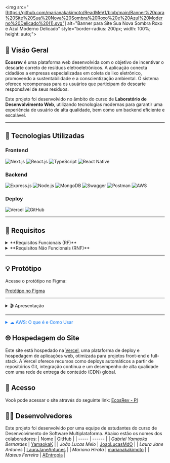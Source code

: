 # 
<img src="[https://github.com/marianakakimoto/ReadMeV1/blob/main/Banner%20para%20Site%20Sua%20Nova%20Sombra%20Roxo%20e%20Azul%20Moderno%20Delicado%20(1).svg"] alt="Banner para Site Sua Nova Sombra Roxo e Azul Moderno Delicado" style="border-radius: 200px; width: 100%; height: auto;">

## 🚀 Visão Geral

**Ecosrev** é uma plataforma web desenvolvida com o objetivo de incentivar o descarte correto de resíduos eletroeletrônicos. A aplicação conecta cidadãos a empresas especializadas em coleta de lixo eletrônico, promovendo a sustentabilidade e a conscientização ambiental. O sistema oferece recompensas para os usuários que participam do descarte responsável de seus resíduos.

Este projeto foi desenvolvido no âmbito do curso de **Laboratório de Desenvolvimento Web**, utilizando tecnologias modernas para garantir uma experiência de usuário de alta qualidade, bem como um backend eficiente e escalável.

---

## 🔧 Tecnologias Utilizadas

### **Frontend**
![Next.js](https://img.shields.io/badge/Next.js-%23000000?style=flat&logo=next.js&logoColor=white)
![React.js](https://img.shields.io/badge/React-%2320232a?style=flat&logo=react&logoColor=%2361DAFB)
![TypeScript](https://img.shields.io/badge/TypeScript-%23007ACC?style=flat&logo=typescript&logoColor=white)
![React Native](https://img.shields.io/badge/React_Native-%2361DAFB?style=flat&logo=react&logoColor=white)

### **Backend**
![Express.js](https://img.shields.io/badge/Express.js-%23404d59?style=flat&logo=express&logoColor=white)
![Node.js](https://img.shields.io/badge/Node.js-%23339933?style=flat&logo=node.js&logoColor=white)
![MongoDB](https://img.shields.io/badge/MongoDB-%2347A248?style=flat&logo=mongodb&logoColor=white)
![Swagger](https://img.shields.io/badge/Swagger-%2385B8C8?style=flat&logo=swagger&logoColor=white)
![Postman](https://img.shields.io/badge/Postman-%23FF6C37?style=flat&logo=postman&logoColor=white)
![AWS](https://img.shields.io/badge/AWS-%23FF9900?style=flat&logo=amazon-aws&logoColor=white)

### **Deploy**
![Vercel](https://img.shields.io/badge/Vercel-%23000000?style=flat&logo=vercel&logoColor=white)
![GitHub](https://img.shields.io/badge/GitHub-%23121011?style=flat&logo=github&logoColor=white)

---

## 📜 Requisitos
<details>
  <summary>**Requisitos Funcionais (RF)**</summary>

  <!-- RF01 - Gerenciamento de Usuários -->
  <details>
    <summary>RF01 - Gerenciamento de Usuários</summary>
    <p>O sistema deve permitir o cadastro de novos usuários com nome, email, senha e telefone.</p>
    <p>O sistema deve validar a unicidade do email no cadastro.</p>
    <p>O sistema deve permitir login com email e senha.</p>
    <p>O sistema deve manter sessão do usuário logado.</p>
    <p>O sistema deve permitir logout do usuário.</p>
  </details>

  <!-- RF02 - Recuperação de Senha -->
  <details>
    <summary>RF02 - Recuperação de Senha</summary>
    <p>O sistema deve permitir solicitar recuperação de senha via email.</p>
    <p>O sistema deve enviar link/código de recuperação por email.</p>
    <p>O sistema deve permitir redefinir senha através do link/código válido.</p>
    <p>O sistema deve invalidar links de recuperação após uso ou expiração.</p>
  </details>

  <!-- RF03 - Alteração de Senha -->
  <details>
    <summary>RF03 - Alteração de Senha</summary>
    <p>O sistema deve permitir alterar senha informando a senha atual.</p>
    <p>O sistema deve validar a senha atual antes de permitir alteração.</p>
    <p>O sistema deve confirmar nova senha antes da alteração.</p>
  </details>

  <!-- RF04 - Sistema de Pontos via QR Code -->
  <details>
    <summary>RF04 - Sistema de Pontos via QR Code</summary>
    <p>O sistema deve permitir leitura de QR codes através da câmera.</p>
    <p>O sistema deve validar e processar QR codes válidos.</p>
    <p>O sistema deve adicionar pontos à conta do usuário após leitura válida.</p>
    <p>O sistema deve impedir uso múltiplo do mesmo QR code pelo mesmo usuário.</p>
    <p>O sistema deve exibir confirmação de pontos recebidos.</p>
  </details>

  <!-- RF05 - Resgate de Benefícios -->
  <details>
    <summary>RF05 - Resgate de Benefícios</summary>
    <p>O sistema deve listar benefícios disponíveis (ingressos, descontos).</p>
    <p>O sistema deve exibir custo em pontos de cada benefício.</p>
    <p>O sistema deve verificar saldo suficiente antes do resgate.</p>
    <p>O sistema deve processar resgate e debitar pontos da conta.</p>
    <p>O sistema deve gerar comprovante/código do benefício resgatado.</p>
    <p>O sistema deve impedir resgate com saldo insuficiente.</p>
  </details>

  <!-- RF06 - Histórico e Saldo -->
  <details>
    <summary>RF06 - Histórico e Saldo</summary>
    <p>O sistema deve exibir saldo atual de pontos do usuário.</p>
    <p>O sistema deve listar histórico de ganho de pontos.</p>
    <p>O sistema deve listar histórico de gastos/resgates.</p>
    <p>O sistema deve permitir filtrar histórico por período.</p>
    <p>O sistema deve exibir detalhes de cada transação.</p>
  </details>

  <!-- RF07 - Perfil do Usuário -->
  <details>
    <summary>RF07 - Perfil do Usuário</summary>
    <p>O sistema deve permitir visualizar dados do perfil.</p>
    <p>O sistema deve permitir editar dados básicos do perfil.</p>
    <p>O sistema deve validar alterações antes de salvar.</p>
  </details>
    <!-- RF08 - Acessibilidade -->
  <details>
    <summary>RF08 - Acessibilidade</summary>
    <p>O sistema deve permitir ao usuário ajustar o tamanho das fontes para melhorar a legibilidade.</p>
    <p>O sistema deve garantir que as alterações de tamanho de fonte sejam aplicadas em todas as telas e componentes do aplicativo.</p>
    <p>O sistema deve manter a usabilidade e layout adequados mesmo com tamanhos de fonte maiores.</p>
  </details>

</details>

<details>
  <summary>**Requisitos Não Funcionais (RNF)**</summary>

  <!-- RNF01 - Performance -->
  <details>
    <summary>RNF01 - Performance</summary>
    <p>O tempo de resposta da API não deve exceder 5 segundos.</p>
    <p>O tempo de login não deve exceder 3 segundos.</p>
    <p>A leitura de QR code deve ser processada em até 1 segundo.</p>
    <p>O carregamento da tela inicial deve ocorrer em até 2 segundos.</p>
  </details>

  <!-- RNF02 - Usabilidade -->
  <details>
    <summary>RNF02 - Usabilidade</summary>
    <p>A interface deve ser intuitiva e seguir padrões mobile.</p>
    <p>O aplicativo deve funcionar em modo portrait e landscape.</p>
    <p>Fontes e botões devem ter tamanho adequado para toque.</p>
    <p>Feedback visual deve ser fornecido para todas as ações do usuário.</p>
  </details>

  <!-- RNF03 - Compatibilidade -->
  <details>
    <summary>RNF03 - Compatibilidade</summary>
    <p>O app deve ser compatível com Android 7.0+ e iOS 12.0+.</p>
    <p>O backend deve ser compatível com Node.js 20+.</p>
  </details>

  <!-- RNF04 - Segurança -->
  <details>
    <summary>RNF04 - Segurança</summary>
    <p>Senhas devem ser armazenadas com hash seguro (bcrypt).</p>
    <p>Comunicação deve usar HTTPS/TLS.</p>
    <p>Tokens de autenticação devem ter expiração.</p>
    <p>QR codes devem ter validação contra reutilização.</p>
    <p>Dados sensíveis não devem ser logados.</p>
  </details>

  <!-- RNF05 - Disponibilidade -->
  <details>
    <summary>RNF05 - Disponibilidade</summary>
    <p>Sincronização automática quando conexão for restabelecida.</p>
  </details>

  <!-- RNF06 - Escalabilidade -->
  <details>
    <summary>RNF06 - Escalabilidade</summary>
    <p>O sistema deve suportar até 1000 usuários simultâneos.</p>
    <p>O banco de dados deve suportar crescimento de 10000 transações/mês.</p>
    <p>A arquitetura deve permitir expansão horizontal.</p>
  </details>

  <!-- RNF07 - Manutenibilidade -->
  <details>
    <summary>RNF07 - Manutenibilidade</summary>
    <p>Código deve seguir padrões de Clean Code.</p>
    <p>APIs devem ser documentadas (Swagger).</p>
    <p>Logs estruturados devem ser implementados.</p>
    <p>Versionamento semântico deve ser adotado.</p>
  </details>

  <!-- RNF08 - Privacidade -->
  <details>
    <summary>RNF08 - Privacidade</summary>
    <p>Sistema deve estar em conformidade com LGPD.</p>
    <p>Usuário deve poder solicitar exclusão de dados.</p>
    <p>Dados pessoais devem ser minimizados e protegidos.</p>
  </details>

  <!-- RNF09 - Recursos do Dispositivo -->
  <details>
    <summary>RNF09 - Recursos do Dispositivo</summary>
    <p>App deve solicitar permissão para uso da câmera.</p>
    <p>App deve funcionar com pelo menos 2GB de RAM.</p>
    <p>App deve ocupar no máximo 200MB de armazenamento.</p>
    <p>Consumo de bateria deve ser otimizado.</p>
  </details>

</details>

---

## 💡 Protótipo

Acesse o protótipo no Figma:  

[Protótipo no Figma](https://www.figma.com/design/bXL4WXW3bh4LPZq1Nl6Mbh/EcosRev---com-tratamento-de-exce%C3%A7%C3%A3o?node-id=0-1&t=NFlEy2NGOc1szUI9-1)

---

<details>
  <summary>🎬 Apresentação</summary>
  <p>
    <summary>Cadastro</summary>
    <img src="https://github.com/AEntropia/EcosRev-PI/blob/master/public/images/doc/usuario_cadastro.gif" alt="Cadastro">
  </p>
  <p>
    <summary>Login (usuário) </summary>
    <img src="https://github.com/AEntropia/EcosRev-PI/blob/master/public/images/doc/usuario_login.gif" alt="Login Usuário">
  </p>
  <p>
    <summary>Selecionar benefícios para resgate </summary>
    <img src="https://github.com/AEntropia/EcosRev-PI/blob/master/public/images/doc/usuario_trocapontos.gif" alt="Selecionar Benefícios">
  </p>
  <p>
    <summary>Perfil </summary>
    <img src="https://github.com/AEntropia/EcosRev-PI/blob/master/public/images/doc/usuario_perfil.gif" alt="Perfil">
  </p>
  <p>
    <summary>Logout </summary>
    <img src="https://github.com/AEntropia/EcosRev-PI/blob/master/public/images/doc/usuario_logout.gif" alt="Logout">
  </p>
  <p>
    <summary>Login (administrador) </summary> 
    <img src="https://github.com/AEntropia/EcosRev-PI/blob/master/public/images/doc/admin_login.gif" alt="Login Administrador">
  </p>
  <p>
    <summary>Cadastrar benefícios </summary> 
    <img src="https://github.com/AEntropia/EcosRev-PI/blob/master/public/images/doc/admin_cadastrarBeneficios.gif" alt="Cadastrar Benefícios">
  </p>
  <p>
    <summary>Editar benefícios </summary> 
    <img src="https://github.com/AEntropia/EcosRev-PI/blob/master/public/images/doc/admin_editarBeneficios.gif" alt="Editar Benefícios">
  </p>
  <p>
    <summary>Editar pontos </summary> 
    <img src="https://github.com/AEntropia/EcosRev-PI/blob/master/public/images/doc/admin_editarPontos.gif" alt="Editar Pontos">
  </p>
</details>

---
<details>
  <summary style="color: #0070f3;">☁ AWS: O que é e Como Usar</summary>
  <p>
    No desenvolvimento do EcosRev, utilizamos o Docker para garantir que tanto o frontend quanto o backend fossem executados de maneira consistente em diferentes ambientes. 
    Com a utilização de contêineres Docker, conseguimos isolar os serviços, garantindo que as dependências necessárias para o funcionamento de cada parte da aplicação estivessem sempre presentes,   
    independentemente do ambiente em que o projeto estivesse rodando.

   Você pode baixar o material completo em um arquivo .doc com as instruções detalhadas no link abaixo:
  </p>  
  
  <a href="https://github.com/Ecosrev/PI-DSM-front/blob/master/public/images/doc/Projeto%20Integrador.pdf" target="_blank">Baixar Instruções do Docker</a>
    
  <details>
    <summary>🐳 Docker: Frontend</summary>
    <p>
    Construir a Imagem do Frontend: 
     
      docker build -t ecosrev-frontend-app .
  <p> 
      Executar o Container:  

</p>
      
      docker run -p 3000:3000 -e NEXT_PUBLIC_API_URL=http://localhost:4000/api
  </p>
  
   Link do Frontend no Docker Hub:  
      <a href="https://hub.docker.com/r/yamaokak/ecosrev-frontend" target="_blank">Imagem Frontend Docker</a>
  </details>
  <details>
    <summary>🐳 Docker: Backend</summary>
    <p>
      Construir a Imagem do Backend:  
      
      docker build -t ecosrev-backend .
  <p>
     Executar o Container:  
  </p>
     
      docker run -p 4000:4000 --env-file .env ecosrev-backend 
  </p>
   Link do Backend no Docker Hub:  
   
  <a href="https://hub.docker.com/r/yamaokak/ecosrev-backend" target="_blank">Imagem Backend Docker</a>
  </details>
 
  <details>
    <summary>🐳 Docker: Composição (Frontend + Backend)</summary>
    <p>
      Rodar Frontend e Backend no Mesmo Container:  
      
      docker-compose up --build
      
  </p>
  </details>
</details>

## 🌐 Hospedagem do Site
Este site está hospedado na [Vercel](https://vercel.com), uma plataforma de deploy e hospedagem de aplicações web, otimizada para projetos front-end e full-stack. A Vercel oferece recursos como deploys automáticos a partir de repositórios Git, integração contínua e um desempenho de alta qualidade com uma rede de entrega de conteúdo (CDN) global.

## 📍 Acesso
Você pode acessar o site através do seguinte link: [EcosRev - PI](https://ecos-rev-pi.vercel.app)


## 🧑‍💻 Desenvolvedores

Este projeto foi desenvolvido por uma equipe de estudantes do curso de Desenvolvimento de Software Multiplataforma. Abaixo estão os nomes dos colaboradores:
| Nome | GitHub |
| ----- | ------ |
| *Gabriel Yamaoka Bernardes* | [YamaokaK](https://github.com/YamaokaK) |
| *João Lucas Melo* | [JoaoLucasMdO](https://github.com/JoaoLucasMdO) |
| *Laura Jane Antunes* | [LauraJaneAntunes](https://github.com/LauraJaneAntunes) |
| *Mariana Hirata* | [marianakakimoto](https://github.com/marianakakimoto) |
| *Mateus Ferreira* | [AEntropia](https://github.com/AEntropia) |
